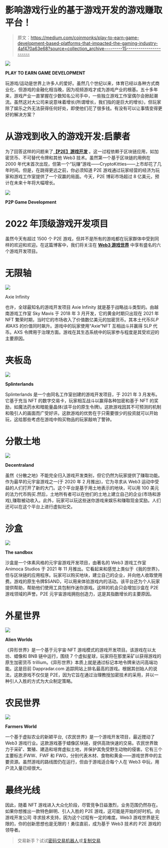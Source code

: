 # 影响游戏行业的基于游戏开发的游戏赚取平台！

> 原文：<https://medium.com/coinmonks/play-to-earn-game-development-based-platforms-that-impacted-the-gaming-industry-4af470a63e68?source=collection_archive---------15----------------------->

![](img/aaf530b901305b685fc8b1cf0f6b2318.png)

**PLAY TO EARN GAME DEVELOPMENT**

玩游戏/运动是世界上许多人的爱好。虽然几个世纪以来，体育已经以各种方式商业化，但游戏的金融化相当晚，因为视频游戏才成为游戏产业的根基。五十多年来，游戏产业一直掌握在少数知名公司手中，一些独立游戏工作室偶尔会掀起潮流。虽然这对大公司来说意味着增长(所谓增长，我们指的是巨大的增长)，但玩家除了娱乐之外无法获得任何好处，即使他们花了很多钱。有没有可以让事情变得更好的解决方案？

# 从游戏到收入的游戏开发:启蒙者

为了回答这样的问题来了[**【P2E】游戏开发**](https://bit.ly/3Dm4bPm) 。这一过程依赖于区块链应用，如加密货币、不可替代令牌和其他 Web3 技术。虽然第一个基于区块链的用例在 2000 年代末首次出现，但第一个“玩赚”游戏——CryptoKitties——上市却花了几年时间。但是，在跳得更远之前，你必须知道 P2E 游戏通过玩家经营的经济为玩家和游戏工作室提供了一个双赢的局面。今天，P2E 博彩市场超过 8 亿美元，预计在未来十年将大幅增长。

![](img/ad16a6a532b700f61e4591e75dfab21d.png)

**P2P Game Development**

# 2022 年顶级游戏开发项目

虽然今天有超过 1500 个 P2E 游戏，但并不是所有的游戏都在玩家群体中受到同样的欢迎和欢迎。在这篇博客中，我们将关注在 [**Web3 游戏世界**](https://bit.ly/3sJITX3) 中享有盛名的六个游戏开发项目。

# 无限轴

![](img/1852c2b3b53c0dde6eb596b130b9cae4.png)

Axie Infinity

也许，全球最知名的游戏开发项目 Axie Infinity 就是基于战略战斗类型的。由越南游戏工作室 Sky Mavis 于 2018 年 3 月开发，它的黄金时期只出现在 2021 年 NFT 繁荣时期，当时它的市场收入了价值数亿美元的加密货币。其本土代币$SLP 和$AXS 的价值同时飙升。游戏中的玩家使用“Axie”NFT 互相战斗并赢得 SLP 代币。AXS 令牌用于治理方面。游戏在其生态系统中的玩家参与程度是其受欢迎的主要原因。

# 夹板岛

![](img/adc858a61101d9b593174c9248cb9646.png)

**Splinterlands**

Splinterlands 是一个由同名工作室创建的游戏开发项目，于 2021 年 3 月发布。它基于充当 NFT 的数字交易卡，玩家相互战斗以赢得各种加密和基于 NFT 的奖励，如魔法药水和暗能量晶体(该平台的原生令牌)。这款游戏因其不可预测的机制和吸引人的画面而广受好评。这款游戏的优势在于只需要很少的投资就可以开始玩，这给那些考虑在游戏中购买物品的玩家敲响了警钟。

# 分散土地

![](img/06e9629fafa0c50911abbee61aefd264.png)

**Decentraland**

虽然《分散之地》不能完全归入游戏开发类别，但它仍然为玩家提供了赚取功能。作为最早的元宇宙游戏之一(于 2020 年 2 月推出)，它为寻求从 Web3 运动中受益的人们打开了新的大门。这个平台是基于用土地表示的地块，可以用 100 美元的法力代币购买.然后，土地所有者可以在他们的土地上建立自己的企业(市场和游戏),赚取被动收入。此外，玩家可以玩这些迷你游戏来娱乐和赚取现金奖励。人们还可以在这个平台上进行虚拟社交。

# 沙盒

![](img/dbd7f9d339047c81234b1ac2855820bf.png)

**The sandbox**

沙盒是一个体素风格的元宇宙游戏开发项目，由著名的 Web3 游戏工作室 Animoca Studios 于 2021 年 11 月推出。它看起来和感觉上类似于《我的世界》，但与区块链的应用程序。玩家可以购买地块，建立自己的企业，并向他人收取使用费。游戏的原生令牌$SAND，可以用来体验游戏内的活动。该平台还为个人玩家提供帮助，帮助他们使用工具包制作迷你游戏。这样的机会只会增加沙盒在 P2E 游戏领域的声誉。P2E 元宇宙游戏拥抱创造力，这是其指数增长的主要原因。

# 外星世界

![](img/9bac99f3bacdf488ac52c900168694b2.png)

**Alien Worlds**

《异形世界》是一个基于元宇宙·NFT 游戏模式的游戏开发项目。该游戏在以太坊、蜡像和 BNB 链中运行，围绕 7 个虚拟星球，玩家将在那里采矿以获得游戏的原生加密货币 trillium。《异形世界》本质上就是通过标记本地令牌来访问高端功能。这是目前 Dappradar.com 追踪网站上排名最高的游戏。根据其创始人的说法，这款游戏不仅仅是 P2E，因为它旨在通过治理教授加密技术的采用，并以一种引人入胜的方式为大众制定策略。

# 农民世界

![](img/aefd81db7e0a7e59e62c829998d088f7.png)

**Farmers World**

一个基于虚拟农业的新颖平台,《农民世界》是一个游戏开发项目，最近搅动了 Web3 游戏行业。这款游戏基于蜡像区块链，提供高效快速的交易。农民世界致力于采矿、繁殖、建造和培育虚拟土地，并保护其免受野生动物的侵害。它有三个主要标志:FWW、FWF 和 FWG，分别代表木材、食物和黄金——游戏世界中的主要资源。虽然游戏的路线图仍在运行，但由于游戏适合每个人在 Web3 中玩，用户流入量已经很大。

# 最终光线

因此，随着 NFT 游戏进入大众化阶段，尽管竞争日益激烈，业务范围仍然存在。如果你想推出一款特色鲜明、引人入胜的 P2E 游戏，这可能是开始的好时机。向游戏开发公司 寻求技术支持，因为这个过程有一定的难度。Web3 游戏世界是无限的，你的创新思想也是无限的！勇往直前，成为基于 Web3 技术的 P2E 游戏的领导者。

> 交易新手？试试[密码交易机器人](/coinmonks/crypto-trading-bot-c2ffce8acb2a)或[复制交易](/coinmonks/top-10-crypto-copy-trading-platforms-for-beginners-d0c37c7d698c)